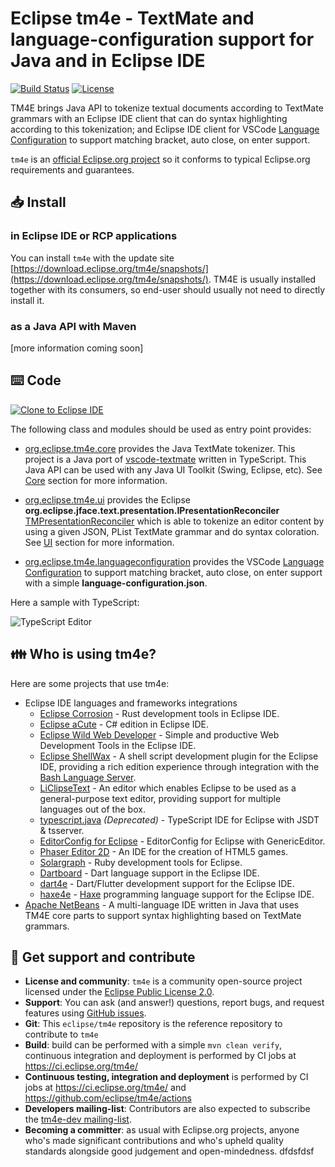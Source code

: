 # Eclipse tm4e - TextMate and language-configuration support for Java and in Eclipse IDE

[![Build Status](https://github.com/eclipse/tm4e/actions/workflows/build.yml/badge.svg)](https://github.com/eclipse/tm4e/actions/workflows/build.yml)
[![License](https://img.shields.io/github/license/eclipse/tm4e.svg?color=blue)](LICENSE)

TM4E brings Java API to tokenize textual documents according to TextMate grammars with an Eclipse IDE client that can do syntax highlighting according to this tokenization; and Eclipse IDE client for VSCode [Language Configuration](https://code.visualstudio.com/api/references/contribution-points#contributes.languages) to support matching bracket, auto close, on enter support.

`tm4e` is an [official Eclipse.org project](https://projects.eclipse.org/projects/technology.tm4e) so it conforms to typical Eclipse.org requirements and guarantees.

## 📥 Install

### in Eclipse IDE or RCP applications

You can install `tm4e` with the update site [https://download.eclipse.org/tm4e/snapshots/](https://download.eclipse.org/tm4e/snapshots/). TM4E is usually installed together with its consumers, so end-user should usually not need to directly install it.

### as a Java API with Maven

[more information coming soon]

## ⌨️ Code

<a href="https://mickaelistria.github.io/redirctToEclipseIDECloneCommand/redirect.html"><img src="https://mickaelistria.github.io/redirctToEclipseIDECloneCommand/cloneToEclipseBadge.png" alt="Clone to Eclipse IDE"/></a>

The following class and modules should be used as entry point provides:

 * [org.eclipse.tm4e.core](https://github.com/eclipse/tm4e/tree/master/org.eclipse.tm4e.core) provides the Java TextMate tokenizer. This project is a Java port of [vscode-textmate](https://github.com/Microsoft/vscode-textmate) written in TypeScript. This Java API can be used with any Java UI Toolkit (Swing, Eclipse, etc). See [Core](https://github.com/eclipse/tm4e/wiki/Core) section for more information.

 * [org.eclipse.tm4e.ui](https://github.com/eclipse/tm4e/tree/master/org.eclipse.tm4e.ui) provides the Eclipse **org.eclipse.jface.text.presentation.IPresentationReconciler** [TMPresentationReconciler](https://github.com/eclipse/tm4e/blob/master/org.eclipse.tm4e.ui/src/main/java/org/eclipse/tm4e/ui/text/TMPresentationReconciler.java) which is able to tokenize an editor content by using a given JSON, PList TextMate grammar and do syntax coloration. See [UI](https://github.com/eclipse/tm4e/wiki/UI) section for more information.

 * [org.eclipse.tm4e.languageconfiguration](https://github.com/eclipse/tm4e/tree/master/org.eclipse.tm4e.languageconfiguration) provides the VSCode [Language Configuration](https://code.visualstudio.com/api/references/contribution-points#contributes.languages) to support matching bracket, auto close, on enter support with a simple **language-configuration.json**.

Here a sample with TypeScript:

![TypeScript Editor](https://raw.githubusercontent.com/eclipse/wildwebdeveloper/master/documentation-files/typescript38.png)

## 👪 Who is using tm4e?

Here are some projects that use tm4e:

* Eclipse IDE languages and frameworks integrations
	* [Eclipse Corrosion](https://github.com/eclipse/corrosion) - Rust development tools in Eclipse IDE.
	* [Eclipse aCute](https://github.com/eclipse/aCute) - C# edition in Eclipse IDE.
	* [Eclipse Wild Web Developer](https://github.com/eclipse/wildwebdeveloper) - Simple and productive Web Development Tools in the Eclipse IDE.
	* [Eclipse ShellWax](https://github.com/eclipse/shellwax) - A shell script development plugin for the Eclipse IDE, providing a rich edition experience through integration with the [Bash Language Server](https://github.com/bash-lsp/bash-language-server).
	* [LiClipseText](https://www.liclipse.com/text/) - An editor which enables Eclipse to be used as a general-purpose text editor, providing support for multiple languages out of the box.
	* [typescript.java](https://github.com/angelozerr/typescript.java) *(Deprecated)* - TypeScript IDE for Eclipse with JSDT & tsserver.
	* [EditorConfig for Eclipse](https://github.com/angelozerr/ec4e) - EditorConfig for Eclipse with GenericEditor.
	* [Phaser Editor 2D](https://phasereditor2d.com) - An IDE for the creation of HTML5 games.
	* [Solargraph](https://github.com/PyvesB/eclipse-solargraph) - Ruby development tools for Eclipse.
	* [Dartboard](https://github.com/eclipse/dartboard) - Dart language support in the Eclipse IDE.
    * [dart4e](https://github.com/dart4e/dart4e) - Dart/Flutter development support for the Eclipse IDE.
    * [haxe4e](https://github.com/haxe4e/haxe4e) - [Haxe](https://haxe.org/) programming language support for the Eclipse IDE.
* [Apache NetBeans](https://github.com/apache/netbeans) - A multi-language IDE written in Java that uses TM4E core parts to support syntax highlighting based on TextMate grammars.

## 👷 Get support and contribute

* **License and community**: `tm4e` is a community open-source project licensed under the [Eclipse Public License 2.0](LICENSE).
* **Support**: You can ask (and answer!) questions, report bugs, and request features using [GitHub issues](https://github.com/eclipse/tm4e/issues).
* **Git**: This `eclipse/tm4e` repository is the reference repository to contribute to `tm4e`
* **Build**: build can be performed with a simple `mvn clean verify`, continuous integration and deployment is performed by CI jobs at https://ci.eclipse.org/tm4e/
* **Continuous testing, integration and deployment** is performed by CI jobs at https://ci.eclipse.org/tm4e/ and https://github.com/eclipse/tm4e/actions
* **Developers mailing-list**: Contributors are also expected to subscribe the [tm4e-dev mailing-list](https://dev.eclipse.org/mailman/listinfo/tm4e-dev).
* **Becoming a committer**: as usual with Eclipse.org projects, anyone who's made significant contributions and who's upheld quality standards alongside good judgement and open-mindedness.
dfdsfdsf
